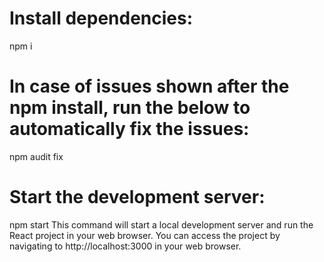 # Install dependencies:
npm i

# In case of issues shown after the npm install, run the below to automatically fix the issues:
npm audit fix

# Start the development server:
npm start
This command will start a local development server and run the React project in your web browser. You can access the project by navigating to http://localhost:3000 in your web browser.
